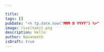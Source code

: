 ```yaml
---

title: 
tags: []
pubDate: "<% tp.date.now("MMM D YYYY") %>"
image: /sveltekit.png
description: Hello
author: Navaneeth
isDraft: true
---
```


##
